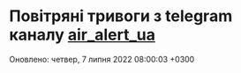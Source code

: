# Повітряні тривоги з telegram каналу [air_alert_ua](https://t.me/air_alert_ua)

Оновлено:
четвер, 7 липня 2022 08:00:03 +0300
